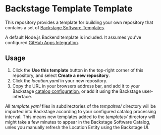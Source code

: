 # Backstage Template Template

This repository provides a template for building your own repository that
contains a set of [Backstage Software Templates](https://backstage.io/docs/features/software-templates/).

A default Node.js Backend template is included. It assumes you've configured
[GitHub Apps Integration](https://backstage.io/docs/integrations/github/github-apps/#app-permissions).

## Usage

1. Click the **Use this template** button in the top-right corner of this
repository, and select **Create a new repository**. 
1. Click the _location.yaml_ in your new repository.
1. Copy the URL in your browsers address bar, and add it to your Backstage [catalog configuration](https://backstage.io/docs/features/software-catalog/configuration/#static-location-configuration),
or add it using the Backstage user-interface.

All _template.yaml_ files in subdirectories of the _tempaltes/_ directory will
be imported into Backstage according to your configured catalog processing
interval. This means new templates added to the _templates/_ directory will
might take a few minutes to appear in the Backstage Software Catalog, unles you
manually refresh the Location Entity using the Backstage UI.